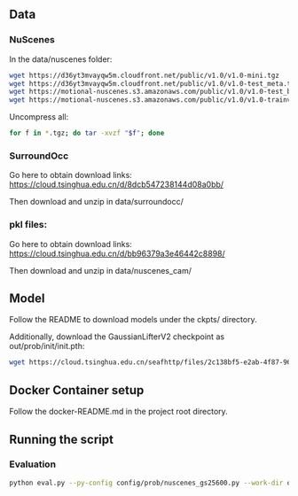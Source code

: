## Data

### NuScenes
In the data/nuscenes folder:

```bash
wget https://d36yt3mvayqw5m.cloudfront.net/public/v1.0/v1.0-mini.tgz
wget https://d36yt3mvayqw5m.cloudfront.net/public/v1.0/v1.0-test_meta.tgz
wget https://motional-nuscenes.s3.amazonaws.com/public/v1.0/v1.0-test_blobs.tgz
wget https://motional-nuscenes.s3.amazonaws.com/public/v1.0/v1.0-trainval{01..10}_blobs.tgz
```

Uncompress all: 

```bash
for f in *.tgz; do tar -xvzf "$f"; done
```

### SurroundOcc
Go here to obtain download links: 
https://cloud.tsinghua.edu.cn/d/8dcb547238144d08a0bb/

Then download and unzip in data/surroundocc/

### pkl files:
Go here to obtain download links: 
https://cloud.tsinghua.edu.cn/d/bb96379a3e46442c8898/

Then download and unzip in data/nuscenes_cam/

## Model
Follow the README to download models under the ckpts/ directory.

Additionally, download the GaussianLifterV2 checkpoint as out/prob/init/init.pth:

```bash
wget https://cloud.tsinghua.edu.cn/seafhttp/files/2c138bf5-e2ab-4f87-96fe-6dd567f17f8a/lifter_10.pth -O out/prob/init/init.pth
```

## Docker Container setup
Follow the docker-README.md in the project root directory.

## Running the script

### Evaluation

```bash
python eval.py --py-config config/prob/nuscenes_gs25600.py --work-dir out/prob256/ --resume-from ckpts/Prob256_state_dict.pth     
```
